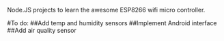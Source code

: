 Node.JS projects to learn the awesome ESP8266 wifi micro controller.

#To do:
##Add temp and humidity sensors
##Implement Android interface
##Add air quality sensor
